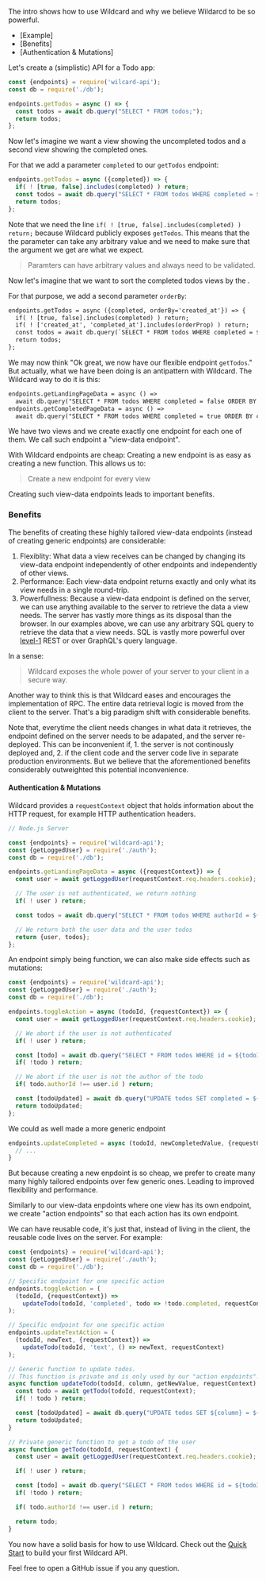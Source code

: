 The intro shows how to use Wildcard and why we believe Wildarcd to be so powerful.

- [Example]
- [Benefits]
- [Authentication & Mutations]

Let's create a (simplistic) API for a Todo app:

~~~js
const {endpoints} = require('wilcard-api');
const db = require('./db');

endpoints.getTodos = async () => {
  const todos = await db.query("SELECT * FROM todos;");
  return todos;
};
~~~

Now let's imagine we want a view showing the uncompleted todos and a second view showing the completed ones.

For that we add a parameter `completed` to our `getTodos` endpoint:

~~~js
endpoints.getTodos = async ({completed}) => {
  if( ! [true, false].includes(completed) ) return;
  const todos = await db.query("SELECT * FROM todos WHERE completed = ${completed};");
  return todos;
};
~~~

Note that we need the line `if( ! [true, false].includes(completed) ) return;` because
Wildcard publicly exposes `getTodos`.
This means that the the parameter can take any arbitrary value and we need to make sure
that the argument we get are what we expect.

> Paramters can have arbitrary values and always need to be validated.

Now let's imagine that we want to sort the completed todos views by the .

For that purpose, we add a second parameter `orderBy`:

~~~diff
endpoints.getTodos = async ({completed, orderBy='created_at'}) => {
  if( ! [true, false].includes(completed) ) return;
  if( ! ['created_at', 'completed_at'].includes(orderProp) ) return;
  const todos = await db.query(`SELECT * FROM todos WHERE completed = ${completed} ORDER BY ${orderBy}`);
  return todos;
};
~~~

We may now think "Ok great, we now have our flexible endpoint `getTodos`."
But actually, what we have been doing is an antipattern with Wildcard.
The Wildcard way to do it is this:

~~~diff
endpoints.getLandingPageData = async () =>
  await db.query("SELECT * FROM todos WHERE completed = false ORDER BY created_at");
endpoints.getCompletedPageData = async () =>
  await db.query("SELECT * FROM todos WHERE completed = true ORDER BY completed_at");
~~~

We have two views and we create exactly one endpoint for each one of them.
We call such endpoint a "view-data endpoint".

With Wildcard endpoints are cheap:
Creating a new endpoint is as easy as creating a new function.
This allows us to:

> Create a new endpoint for every view

Creating such view-data endpoints leads to important benefits.

### Benefits

The benefits of creating these highly tailored view-data endpoints (instead of creating generic endpoints) are considerable:

1. Flexiblity:
   What data a view receives can be changed by changing its view-data endpoint independently of other endpoints and independently of other views.
2. Performance:
   Each view-data endpoint returns exactly and only what its view needs in a single round-trip.
3. Powerfullness:
   Because a view-data endpoint is defined on the server, we can use anything available to the server to retrieve the data a view needs.
   The server has vastly more things as its disposal than the browser.
   In our examples above, we can use any arbitrary SQL query to retrieve the data that a view needs.
   SQL is vastly more powerful over [level-1](https://martinfowler.com/articles/richardsonMaturityModel.html#level1) REST or over GraphQL's query language.

In a sense:

 > Wildcard exposes the whole power of your server to your client in a secure way.

Another way to think this is that Wildcard eases and encourages the implementation of RPC.
The entire data retrieval logic is moved from the client to the server.
That's a big paradigm shift with considerable benefits.

Note that,
everytime the client needs changes in what data it retrieves,
the endpoint defined on the server needs to be adapated,
and the server re-deployed.
This can be inconvenient if, 1. the server is not continously deployed and, 2. if the client code and the server code live in separate production environments.
But we believe that the aforementioned benefits considerably outweighted this potential inconvenience.


#### Authentication & Mutations

Wildcard provides a `requestContext` object that holds information about the HTTP request, for example HTTP authentication headers.

~~~js
// Node.js Server

const {endpoints} = require('wildcard-api');
const {getLoggedUser} = require('./auth');
const db = require('./db');

endpoints.getLandingPageData = async ({requestContext}) => {
  const user = await getLoggedUser(requestContext.req.headers.cookie);

  // The user is not authenticated, we return nothing
  if( ! user ) return;

  const todos = await db.query("SELECT * FROM todos WHERE authorId = ${user.id};");

  // We return both the user data and the user todos
  return {user, todos};
};
~~~

An endpoint simply being function, we can also make side effects such as mutations:

~~~js
const {endpoints} = require('wildcard-api');
const {getLoggedUser} = require('./auth');
const db = require('./db');

endpoints.toggleAction = async (todoId, {requestContext}) => {
  const user = await getLoggedUser(requestContext.req.headers.cookie);

  // We abort if the user is not authenticated
  if( ! user ) return;

  const [todo] = await db.query("SELECT * FROM todos WHERE id = ${todoId};");
  if( !todo ) return;

  // We abort if the user is not the author of the todo
  if( todo.authorId !== user.id ) return;

  const [todoUpdated] = await db.query("UPDATE todos SET completed = ${!todo.completed} WHERE id = ${todo.id};");
  return todoUpdated;
};
~~~

We could as well made a more generic endpoint

~~~js
endpoints.updateCompleted = async (todoId, newCompletedValue, {requestContext}) => {
  // ...
}
~~~

But because creating a new enpdoint is so cheap, we prefer to create many many highly tailored endpoints over few generic ones.
Leading to improved flexibility and performance.

Similarly to our view-data enpdoints where one view has its own endpoint, we create "action endpoints" so that each action has its own endpoint.

We can have reusable code, it's just that,
instead of living in the client, the reusable code lives on the server.
For example:

~~~js
const {endpoints} = require('wildcard-api');
const {getLoggedUser} = require('./auth');
const db = require('./db');

// Specific endpoint for one specific action
endpoints.toggleAction = (
  (todoId, {requestContext}) =>
    updateTodo(todoId, 'completed', todo => !todo.completed, requestContext)
);

// Specific endpoint for one specific action
endpoints.updateTextAction = (
  (todoId, newText, {requestContext}) =>
    updateTodo(todoId, 'text', () => newText, requestContext)
);

// Generic function to update todos.
// This function is private and is only used by our "action enpdoints".
async function updateTodo(todoId, column, getNewValue, requestContext) {
  const todo = await getTodo(todoId, requestContext);
  if( ! todo ) return;

  const [todoUpdated] = await db.query("UPDATE todos SET ${column} = ${getNewValue(todo)} WHERE id = ${todo.id};");
  return todoUpdated;
}

// Private generic function to get a todo of the user
async function getTodo(todoId, requestContext) {
  const user = await getLoggedUser(requestContext.req.headers.cookie);

  if( ! user ) return;

  const [todo] = await db.query("SELECT * FROM todos WHERE id = ${todoId};");
  if( !todo ) return;

  if( todo.authorId !== user.id ) return;

  return todo;
}
~~~

You now have a solid basis for how to use Wildcard.
Check out the [Quick Start](#quick-start) to build your first Wildcard API.

Feel free to open a GitHub issue if you any question.
